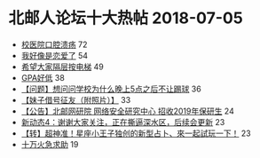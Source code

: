 # 北邮人论坛十大热帖 2018-07-05

- [校医院口腔溃疡](https://bbs.byr.cn/article/Health/210692) 72
- [我好像是恋爱了](https://bbs.byr.cn/article/Feeling/3064969) 54
- [希望大家隔层按电梯](https://bbs.byr.cn/article/Talking/6019597) 49
- [GPA好低](https://bbs.byr.cn/article/GoAbroad/359209) 38
- [【问题】想问问学校为什么晚上5点之后不让踢球](https://bbs.byr.cn/article/Football/810046155) 36
- [【妹子借号征友（附照片）】](https://bbs.byr.cn/article/Friends/1876225) 33
- [【公告】北邮网研院  网络安全研究中心  招收2019年保研生](https://bbs.byr.cn/article/AimGraduate/1144560) 24
- [新动态4：谢谢大家关注，正在撕逼深水区，后续会更新](https://bbs.byr.cn/article/Job/1974228) 23
- [【转】超神准！星座小王子独创的新型占卜、來一起試玩一下！](https://bbs.byr.cn/article/Constellations/326533) 23
- [十万火急求助](https://bbs.byr.cn/article/Linux/157229) 19


